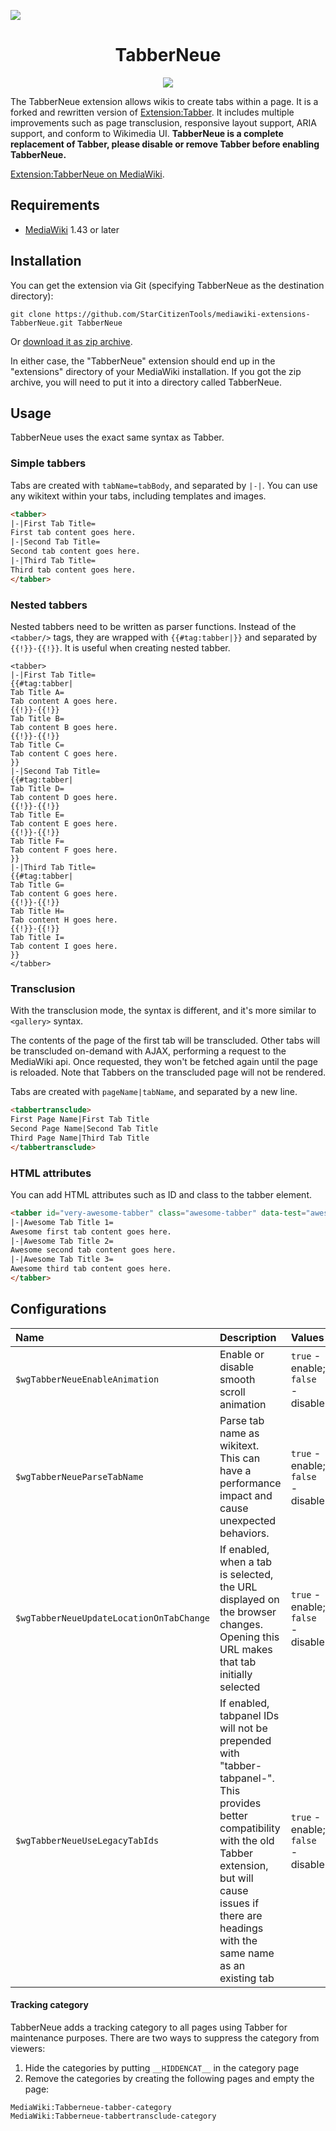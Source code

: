 ![](https://upload.wikimedia.org/wikipedia/commons/d/d7/TabberNeue-icon-ltr.svg)
<div align="center">
<h1>TabberNeue</h1>

![](https://github.com/StarCitizenTools/mediawiki-extensions-TabberNeue/workflows/MediaWiki%20CI/badge.svg)
</div>

The TabberNeue extension allows wikis to create tabs within a page. It is a forked and rewritten version of [Extension:Tabber](https://www.mediawiki.org/wiki/Extension:Tabber). It includes multiple improvements such as page transclusion, responsive layout support, ARIA support, and conform to Wikimedia UI. **TabberNeue is a complete replacement of Tabber, please disable or remove Tabber before enabling TabberNeue.**

[Extension:TabberNeue on MediaWiki](https://www.mediawiki.org/wiki/Extension:TabberNeue).

## Requirements
* [MediaWiki](https://www.mediawiki.org) 1.43 or later

## Installation
You can get the extension via Git (specifying TabberNeue as the destination directory):

    git clone https://github.com/StarCitizenTools/mediawiki-extensions-TabberNeue.git TabberNeue

Or [download it as zip archive](https://github.com/StarCitizenTools/mediawiki-extensions-TabberNeue/archive/main.zip).

In either case, the "TabberNeue" extension should end up in the "extensions" directory 
of your MediaWiki installation. If you got the zip archive, you will need to put it 
into a directory called TabberNeue.

## Usage
TabberNeue uses the exact same syntax as Tabber.

### Simple tabbers
Tabs are created with `tabName=tabBody`, and separated by `|-|`. You can use any wikitext within your tabs, including templates and images.
```html
<tabber>
|-|First Tab Title=
First tab content goes here.
|-|Second Tab Title=
Second tab content goes here.
|-|Third Tab Title=
Third tab content goes here.
</tabber>
```

### Nested tabbers
Nested tabbers need to be written as parser functions. Instead of the `<tabber/>` tags, they are wrapped with `{{#tag:tabber|}}` and separated by `{{!}}-{{!}}`. It is useful when creating nested tabber.
```
<tabber>
|-|First Tab Title=
{{#tag:tabber|
Tab Title A=
Tab content A goes here.
{{!}}-{{!}}
Tab Title B=
Tab content B goes here.
{{!}}-{{!}}
Tab Title C=
Tab content C goes here.
}}
|-|Second Tab Title=
{{#tag:tabber|
Tab Title D=
Tab content D goes here.
{{!}}-{{!}}
Tab Title E=
Tab content E goes here.
{{!}}-{{!}}
Tab Title F=
Tab content F goes here.
}}
|-|Third Tab Title=
{{#tag:tabber|
Tab Title G=
Tab content G goes here.
{{!}}-{{!}}
Tab Title H=
Tab content H goes here.
{{!}}-{{!}}
Tab Title I=
Tab content I goes here.
}}
</tabber>
```

### Transclusion
With the transclusion mode, the syntax is different, and it's more similar to `<gallery>` syntax.

The contents of the page of the first tab will be transcluded. Other tabs will be transcluded on-demand with AJAX, performing a request to the MediaWiki api. Once requested, they won't be fetched again until the page is reloaded. Note that Tabbers on the transcluded page will not be rendered.

Tabs are created with `pageName|tabName`, and separated by a new line.
```html
<tabbertransclude>
First Page Name|First Tab Title
Second Page Name|Second Tab Title
Third Page Name|Third Tab Title
</tabbertransclude>
```

### HTML attributes
You can add HTML attributes such as ID and class to the tabber element.
```html
<tabber id="very-awesome-tabber" class="awesome-tabber" data-test="awesome-data">
|-|Awesome Tab Title 1=
Awesome first tab content goes here.
|-|Awesome Tab Title 2=
Awesome second tab content goes here.
|-|Awesome Tab Title 3=
Awesome third tab content goes here.
</tabber>
```

## Configurations
Name | Description | Values | Default
:--- | :--- | :--- | :---
`$wgTabberNeueEnableAnimation` | Enable or disable smooth scroll animation |`true` - enable; `false` - disable | `true`
`$wgTabberNeueParseTabName` | Parse tab name as wikitext. This can have a performance impact and cause unexpected behaviors. |`true` - enable; `false` - disable | `false`
`$wgTabberNeueUpdateLocationOnTabChange` | If enabled, when a tab is selected, the URL displayed on the browser changes. Opening this URL makes that tab initially selected |`true` - enable; `false` - disable | `true`
`$wgTabberNeueUseLegacyTabIds` | If enabled, tabpanel IDs will not be prepended with "tabber-tabpanel-". This provides better compatibility with the old Tabber extension, but will cause issues if there are headings with the same name as an existing tab |`true` - enable; `false` - disable | `false`

#### Tracking category
TabberNeue adds a tracking category to all pages using Tabber for maintenance purposes. There are two ways to suppress the category from viewers:
1. Hide the categories by putting `__HIDDENCAT__` in the category page
2. Remove the categories by creating the following pages and empty the page:
```
MediaWiki:Tabberneue-tabber-category
MediaWiki:Tabberneue-tabbertransclude-category
```
